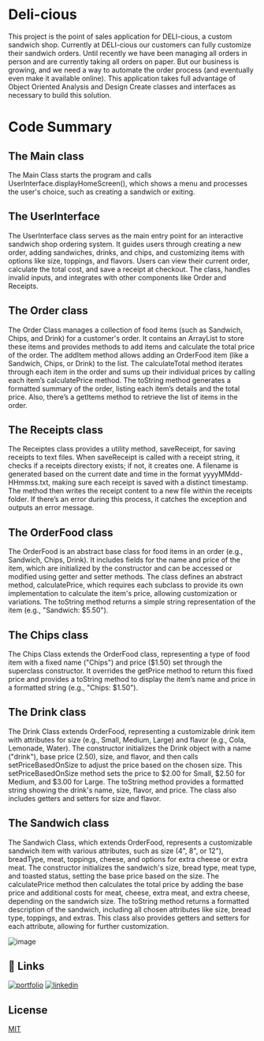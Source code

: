 # Deli-cious
This project is the point of sales application for DELI-cious, a custom sandwich
shop. Currently at DELI-cious our customers can fully customize their sandwich
orders. Until recently we have been managing all orders in person and are
currently taking all orders on paper. But our business is growing, and we need a
way to automate the order process (and eventually even make it available
online).
This application takes full advantage of Object Oriented Analysis and
Design Create classes and interfaces as necessary to build this solution.

# Code Summary
## The Main class
The Main Class starts the program and calls UserInterface.displayHomeScreen(),
which shows a menu and processes the user's choice, such as creating a sandwich or exiting.


## The UserInterface
 The UserInterface class serves as the main entry point for an interactive sandwich shop ordering system.
It guides users through creating a new order, adding sandwiches, drinks, and chips, and customizing items with options like size, toppings, and flavors.
Users can view their current order, calculate the total cost, and save a receipt at checkout. The class, handles invalid inputs, and 
integrates with other components like Order and Receipts.

## The Order class
The Order Class manages a collection of food items (such as Sandwich, Chips, and Drink) for a customer's order. 
It contains an ArrayList<OrderFood> to store these items and provides methods to add items and calculate the total price of the order.
 The addItem method allows adding an OrderFood item (like a Sandwich, Chips, or Drink) to the list. 
The calculateTotal method iterates through each item in the order and sums up their individual prices by calling each item’s calculatePrice method.
 The toString method generates a formatted summary of the order, listing each item’s details and the total price.
 Also, there’s a getItems method to retrieve the list of items in the order. 

  ## The Receipts class
  The Receiptes class provides a utility method, saveReceipt, for saving receipts to text files. When saveReceipt is called with a
 receipt string, it checks if a receipts directory exists; if not, it creates one.
 A filename is generated based on the current date and time in the format yyyyMMdd-HHmmss.txt, making sure each receipt is saved with
 a distinct timestamp. The method then writes the receipt content to a new file within the receipts folder.
 If there’s an error during this process, it catches the exception and outputs an error message.

  ## The OrderFood class
  The OrderFood is an abstract base class for food items in an order (e.g., Sandwich, Chips, Drink).
 It includes fields for the name and price of the item, which are initialized by the constructor and can be accessed
 or modified using getter and setter methods. The class defines an abstract method, calculatePrice, which requires each
 subclass to provide its own implementation to calculate the item's price, allowing customization or variations.
 The toString method returns a simple string representation of the item (e.g., "Sandwich: $5.50").


  ## The Chips class
  The Chips Class extends the OrderFood class,
 representing a type of food item with a fixed name ("Chips") and price ($1.50)
 set through the superclass constructor. It overrides the getPrice method to return this fixed price and provides
 a toString method to display the item’s name and price in a formatted string (e.g., "Chips: $1.50").
 

## The Drink class
The Drink Class extends OrderFood, representing a customizable drink item with attributes for size (e.g., Small, Medium, Large)
 and flavor (e.g., Cola, Lemonade, Water). The constructor initializes the Drink object with a name ("drink"),
 base price (2.50), size, and flavor, and then calls setPriceBasedOnSize to adjust the price based on the chosen size.
 This setPriceBasedOnSize method sets the price to $2.00 for Small, $2.50 for Medium, and $3.00 for Large.
The toString method provides a formatted string showing the drink's name, size, flavor, and price.
 The class also includes getters and setters for size and flavor.


## The Sandwich class
The Sandwich Class, which extends OrderFood, represents a customizable sandwich item with various attributes,
 such as size (4", 8", or 12"), breadType, meat, toppings, cheese, and options for extra cheese or extra meat.
 The constructor initializes the sandwich's size, bread type, meat type, and toasted status, setting the base price based on the size.
 The calculatePrice method then calculates the total price by adding the base price and additional costs for meat, cheese, extra meat, and extra cheese,
 depending on the sandwich size. The toString method returns a formatted description of the sandwich,
 including all chosen attributes like size, bread type, toppings, and extras.
 This class also provides getters and setters for each attribute, allowing for further customization.


![image](https://github.com/user-attachments/assets/4bc15151-9fba-46af-9a9d-0347a1a46bd0)

## 🔗 Links
[![portfolio](https://img.shields.io/badge/my_portfolio-000?style=for-the-badge&logo=ko-fi&logoColor=white)](https://github.com/YearUpDjharness2/Deli-cious)
[![linkedin](https://img.shields.io/badge/linkedin-0A66C2?style=for-the-badge&logo=linkedin&logoColor=white)](www.linkedin.com/in/davidharness
)



## License

[MIT](https://choosealicense.com/licenses/mit/)


